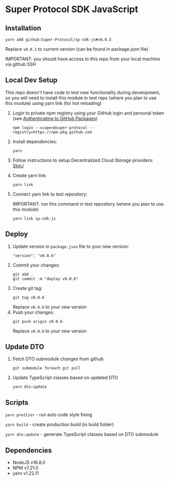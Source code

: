 # Super Protocol SDK JavaScript

## Installation

```
yarn add github:Super-Protocol/sp-sdk-js#v0.0.5
```

Replace `v0.0.1` to current version (can be found in package.json file)

IMPORTANT: you should have access to this repo from your local machine via github SSH

## Local Dev Setup

This repo doesn't have code to test new functionality during development, so you will need to install this module in test repo (where you plan to use this module) using yarn link (for hot reloading)

1. Login to private npm registry using your GitHub login and personal token (see [Authenticating to GitHub Packages](https://docs.github.com/en/packages/working-with-a-github-packages-registry/working-with-the-npm-registry#authenticating-to-github-packages))

   ```
   npm login --scope=@super-protocol --registry=https://npm.pkg.github.com
   ```

1. Install dependencies:

    ```
    yarn
    ```
1. Follow instructions to setup Decentralized Cloud Storage providers: [StorJ](https://github.com/storj-thirdparty/uplink-nodejs)
1. Create yarn link:

    ```
    yarn link
    ```
1. Connect yarn link to test repository:

   IMPORTANT: run this command in test repository (where you plan to use this module)
   ```
   yarn link sp-sdk-js
   ```

## Deploy

1. Update version in `package.json` file to your new version:
   ```
   "version": "v0.0.6"
   ```
1. Commit your changes:
   ```
   git add .
   git commit -m "deploy v0.0.6"
   ```
1. Create git tag:
   ```
   git tag v0.0.6
   ```
   Replace `v0.0.6` to your new version
1. Push your changes:
   ```
   git push origin v0.0.6
   ```
   Replace `v0.0.6` to your new version

## Update DTO

1. Fetch DTO submodule changes from github
   ```
   git submodule foreach git pull
   ```

1. Update TypeScript classes based on updated DTO
   ```
   yarn dto:update
   ```

## Scripts

`yarn prettier` - run auto code style fixing

`yarn build` - create production build (in build folder)

`yarn dto:update` - generate TypeScript classes based on DTO submodule

## Dependencies
- NodeJS v16.8.0
- NPM v7.21.0
- yarn v1.22.11
